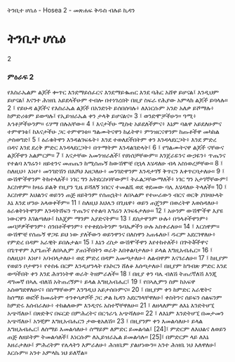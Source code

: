 ﻿
 ትንቢተ ሆሴዕ - Hosea 2 - መጽሐፍ ቅዱስ ብሉይ ኪዳን
# ትንቢተ ሆሴዕ
2
### ምዕራፍ 2
የእስራኤልም ልጆች ቍጥር እንደማይሰፈርና እንደማይቈጠር እንደ ባሕር አሸዋ ይሆናል፤ እንዲህም ይሆናል፤ እናንተ ሕዝቤ አይደላችሁም ተብሎ በተነገረበት በዚያ ስፍራ የሕያው አምላክ ልጆች ይባላሉ።
2 ፤ የይሁዳ ልጆችና የእስራኤል ልጆች በአንድነት ይሰበሰባሉ፥ ለእነርሱም አንድ አለቃ ይሾማሉ፥ ከምድሪቱም ይወጣሉ፤ የኢይዝራኤል ቀን ታላቅ ይሆናልና።
3 ፤ ወንድሞቻችሁን። ዓሚ፥ እኅቶቻችሁንም። ሩሃማ በሉአቸው።
4 ፤ እናታችሁ ሚስቴ አይደለችምና፥ እኔም ባልዋ አይደለሁምና ተምዋገቱ፤ ከእናታችሁ ጋር ተምዋገቱ። ግልሙትናዋን ከፊትዋ፥ ምንዝርናዋንም ከጡቶችዋ መካከል ታስወግድ፤
5 ፤ ዕራቁትዋን እንዳልገፍፋት፥ እንደ ተወለደችበትም ቀን እንዳላደርጋት፥ እንደ ምድረ በዳና እንደ ደረቅ ምድር እንዳላደርጋት፥ በጥማትም እንዳልገድላት፤
6 ፤ የግልሙትናዋ ልጆች ናቸውና ልጆችዋን አልምርም።
7 ፤ እናታቸው አመንዝራለች፤ የፀነሰቻቸውም። እንጀራዬንና ውኃዬን፥ ጥጤንና የተልባ እግሬን፥ ዘይቴንና መጠጤን ከሚሰጡኝ ከውሽሞቼ በኋላ እሄዳለሁ ብላ አስነወረቻቸው።
8 ፤ ስለዚህ፥ እነሆ፥ መንገድሽን በእሾህ እዘጋለሁ፥ መንገድዋንም እንዳታገኝ ቅጥርን እቀጥርባታለሁ።
9 ፤ ውሽሞችዋንም ትከተላለች፥ ነገር ግን አትደርስባቸውም፤ ትፈልጋቸውማለች፥ ነገር ግን አታገኛቸውም፤ እርስዋም። ከዛሬ ይልቅ የዚያን ጊዜ ይሻለኝ ነበርና ተመልሼ ወደ ቀደመው ባሌ እሄዳለሁ ትላለች።
10 ፤ እርስዋም እህልንና ወይንን ጠጅ ዘይትንም የሰጠኋት፥ ለበኣልም የተሠራውን ብርና ወርቅ ያበዛሁላት እኔ እንደ ሆንሁ አላወቀችም።
11 ፤ ስለዚህ እህሌን በጊዜዋ፥ ወይን ጠጄንም በወረትዋ እወስዳለሁ፥ ዕራቁትነትዋንም እንዳትሸፍን ጥጤንና የተልባ እግሬን እገፍፋታለሁ።
12 ፤ አሁንም ውሽሞችዋ እያዩ ነውርዋን እገልጣለሁ፤ ከእጄም ማንም አያድናትም።
13 ፤ ደስታዋንም ሁሉ፥ በዓላቶችዋንም፥ መባቻዎችዋንም፥ ሰንበቶችዋንም፥ የተቀደሱትንም ጉባኤዎችን ሁሉ አስቀራለሁ።
14 ፤ እርስዋም። ውሽሞቼ የሰጡኝ ዋጋዬ ይህ ነው ያለችውን ወይንዋንና በለስዋን አጠፋለሁ፤ ዱርም አደርገዋለሁ፥ የምድረ በዳም አራዊት ይበሉታል።
15 ፤ እኔን ረስታ ውሽሞችዋን እየተከተለች፥ በጕትቾችዋና በጌጥዋም እያጌጠች ለበኣሊም ያጠነችበትን ወራት እበቀልባታለሁ፥ ይላል እግዚአብሔር።
16 ፤ ስለዚህ፥ እነሆ፥ አባብላታለሁ፥ ወደ ምድረ በዳም አመጣታለሁ፥ ለልብዋም እናገራለሁ።
17 ፤ ከዚያም የወይን ቦታዋን፥ የተስፋ በርም እንዲሆንላት የአኮርን ሸለቆ እሰጣታለሁ፤ በዚያም ከግብጽ ምድር እንደ ወጣችበት ቀን እንደ ሕፃንነትዋ ወራት ትዘምራለች።
18 ፤ በዚያ ቀን ባሌ ብለሽ ትጠሪኛለሽ እንጂ ዳግመኛ በኣሌ ብለሽ አትጠሪኝም፥ ይላል እግዚአብሔር፤
19 ፤ የበኣሊምን ስም ከአፍዋ አስወግደዋለሁና፥ በስማቸውም እንግዲህ አይታሰቡምና።
20 ፤ በዚያም ቀን ከምድር አራዊትና ከሰማይ ወፎች ከመሬትም ተንቀሳቃሾች ጋር ቃል ኪዳን አደርግላቸዋለሁ፤ ቀስትንና ሰይፍን ሰልፍንም ከምድሩ እሰብራለሁ፥ ተከልለውም እንዲኖሩ አስተኛቸዋለሁ።
21 ፤ ለዘላለምም ለእኔ እንድትሆኚ አጭሻለሁ፤ በጽድቅና በፍርድ በምሕረትና በርኅራኄ አጭሻለሁ።
22 ፤ ለእኔም እንድትሆኚ በመታመን አጭሻለሁ፤ አንቺም እግዚአብሔርን ታውቂአለሽ።
23 ፤ በዚያንም ቀን እመልሳለሁ፥ ይላል እግዚአብሔር፤ ለሰማይ እመልሳለሁ፥ ሰማይም ለምድር ይመልሳል፤
[24]፤ ምድርም ለእህልና ለወይን ጠጅ ለዘይትም ትመልሳለች፤ እነርሱም ለኢይዝራኤል ይመልሳሉ።
[25]፤ በምድርም ላይ ለእኔ እዘራታለሁ፤ ምሕረትም የሌላትን እምራለሁ፥ ሕዝቤም ያልሆነውን። አንተ ሕዝቤ ነህ እለዋለሁ፤ እርሱም። አንተ አምላኬ ነህ ይለኛል።
